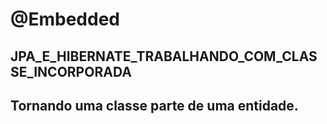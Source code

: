 # @Embedded
## JPA_E_HIBERNATE_TRABALHANDO_COM_CLASSE_INCORPORADA
## Tornando uma classe parte de uma entidade.
